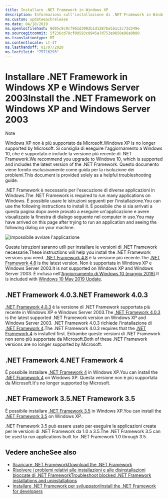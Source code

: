 ```yaml
---
title: Installare .NET Framework in Windows XP
description: Informazioni sull'installazione di .NET Framework in Windows XP.
ms.custom: updateeachrelease
ms.date: 04/18/2019
ms.openlocfilehash: 8d05c8c9cf961d3902b1d1287be5b1c2c73d349e
ms.sourcegitcommit: 5f236cd78cf09593c8945a7d753e0850e96a0b80
ms.translationtype: MT
ms.contentlocale: it-IT
ms.lasthandoff: 01/07/2020
ms.locfileid: "75716293"
---
```

# <a name="install-the-net-framework-on-windows-xp-and-windows-server-2003"></a><span data-ttu-id="128b7-103">Installare .NET Framework in Windows XP e Windows Server 2003</span><span class="sxs-lookup"><span data-stu-id="128b7-103">Install the .NET Framework on Windows XP and Windows Server 2003</span></span>

> [!NOTE]
> <span data-ttu-id="128b7-104">Windows XP non è più supportato da Microsoft.</span><span class="sxs-lookup"><span data-stu-id="128b7-104">Windows XP is no longer supported by Microsoft.</span></span> <span data-ttu-id="128b7-105">Si consiglia di eseguire l'aggiornamento a Windows 10, che è supportato e include la versione più recente di .NET Framework.</span><span class="sxs-lookup"><span data-stu-id="128b7-105">We recommend you upgrade to Windows 10, which is supported and includes the latest version of the .NET Framework.</span></span> <span data-ttu-id="128b7-106">Questo documento viene fornito esclusivamente come guida per la risoluzione dei problemi.</span><span class="sxs-lookup"><span data-stu-id="128b7-106">This document is provided solely as a helpful troubleshooting guide.</span></span>

<span data-ttu-id="128b7-107">.NET Framework è necessario per l'esecuzione di diverse applicazioni in Windows.</span><span class="sxs-lookup"><span data-stu-id="128b7-107">The .NET Framework is required to run many applications on Windows.</span></span> <span data-ttu-id="128b7-108">È possibile usare le istruzioni seguenti per l'installazione.</span><span class="sxs-lookup"><span data-stu-id="128b7-108">You can use the following instructions to install it.</span></span> <span data-ttu-id="128b7-109">È possibile che si sia arrivati a questa pagina dopo avere provato a eseguire un'applicazione e avere visualizzato la finestra di dialogo seguente nel computer in uso.</span><span class="sxs-lookup"><span data-stu-id="128b7-109">You may have arrived on this page after trying to run an application and seeing the following dialog on your machine.</span></span>

![Impossibile avviare l'applicazione](./media/this-application-could-not-be-started.png)

<span data-ttu-id="128b7-111">Queste istruzioni saranno utili per installare le versioni di .NET Framework necessarie.</span><span class="sxs-lookup"><span data-stu-id="128b7-111">These instructions will help you install the .NET Framework versions you need.</span></span> <span data-ttu-id="128b7-112">[.NET Framework 4.8](https://github.com/Microsoft/dotnet/tree/master/releases/net48) è la versione più recente.</span><span class="sxs-lookup"><span data-stu-id="128b7-112">The [.NET Framework 4.8](https://github.com/Microsoft/dotnet/tree/master/releases/net48) is the latest version.</span></span> <span data-ttu-id="128b7-113">Non è supportata in Windows XP e Windows Server 2003.</span><span class="sxs-lookup"><span data-stu-id="128b7-113">It is not supported on Windows XP and Windows Server 2003.</span></span> <span data-ttu-id="128b7-114">È inclusa nell'[Aggiornamento di Windows 10 (maggio 2019)](https://support.microsoft.com/help/4028685/windows-10-get-the-update).</span><span class="sxs-lookup"><span data-stu-id="128b7-114">It is included with [Windows 10 May 2019 Update](https://support.microsoft.com/help/4028685/windows-10-get-the-update).</span></span>

## <a name="net-framework-403"></a><span data-ttu-id="128b7-115">.NET Framework 4.0.3</span><span class="sxs-lookup"><span data-stu-id="128b7-115">.NET Framework 4.0.3</span></span>

<span data-ttu-id="128b7-116">[.NET Framework 4.0.3](https://www.microsoft.com/download/details.aspx?id=29053) è la versione di .NET Framework supportata più recente in Windows XP e Windows Server 2003.</span><span class="sxs-lookup"><span data-stu-id="128b7-116">The [.NET Framework 4.0.3](https://www.microsoft.com/download/details.aspx?id=29053) is the latest supported .NET Framework version on Windows XP and Windows Server 2003.</span></span> <span data-ttu-id="128b7-117">.NET Framework 4.0.3 richiede l'installazione di [.NET Framework 4](https://dotnet.microsoft.com/download/dotnet-framework/net40).</span><span class="sxs-lookup"><span data-stu-id="128b7-117">The .NET Framework 4.0.3 requires that the [.NET Framework 4](https://dotnet.microsoft.com/download/dotnet-framework/net40) is installed first.</span></span> <span data-ttu-id="128b7-118">Entrambe queste versioni di .NET Framework non sono più supportate da Microsoft.</span><span class="sxs-lookup"><span data-stu-id="128b7-118">Both of these .NET Framework versions are no longer supported by Microsoft.</span></span>

## <a name="net-framework-4"></a><span data-ttu-id="128b7-119">.NET Framework 4</span><span class="sxs-lookup"><span data-stu-id="128b7-119">.NET Framework 4</span></span>

<span data-ttu-id="128b7-120">È possibile installare [.NET Framework 4](https://dotnet.microsoft.com/download/dotnet-framework/net40) in Windows XP.</span><span class="sxs-lookup"><span data-stu-id="128b7-120">You can install the [.NET Framework 4](https://dotnet.microsoft.com/download/dotnet-framework/net40) on Windows XP.</span></span> <span data-ttu-id="128b7-121">Questa versione non è più supportata da Microsoft.</span><span class="sxs-lookup"><span data-stu-id="128b7-121">It's no longer supported by Microsoft.</span></span>

## <a name="net-framework-35"></a><span data-ttu-id="128b7-122">.NET Framework 3.5</span><span class="sxs-lookup"><span data-stu-id="128b7-122">.NET Framework 3.5</span></span>

<span data-ttu-id="128b7-123">È possibile installare [.NET Framework 3.5](https://dotnet.microsoft.com/download/dotnet-framework/net35-sp1) in Windows XP.</span><span class="sxs-lookup"><span data-stu-id="128b7-123">You can install the [.NET Framework 3.5](https://dotnet.microsoft.com/download/dotnet-framework/net35-sp1) on Windows XP.</span></span>

<span data-ttu-id="128b7-124">.NET Framework 3.5 può essere usato per eseguire le applicazioni create per le versioni di .NET Framework da 1.0 a 3.5.</span><span class="sxs-lookup"><span data-stu-id="128b7-124">The .NET Framework 3.5 can be used to run applications built for .NET Framework 1.0 through 3.5.</span></span>

## <a name="see-also"></a><span data-ttu-id="128b7-125">Vedere anche</span><span class="sxs-lookup"><span data-stu-id="128b7-125">See also</span></span>

- [<span data-ttu-id="128b7-126">Scaricare .NET Framework</span><span class="sxs-lookup"><span data-stu-id="128b7-126">Download the .NET Framework</span></span>](https://dotnet.microsoft.com/download)
- [<span data-ttu-id="128b7-127">Risolvere i problemi relativi alle installazioni e alle disinstallazioni bloccate di .NET Framework</span><span class="sxs-lookup"><span data-stu-id="128b7-127">Troubleshoot blocked .NET Framework installations and uninstallations</span></span>](troubleshoot-blocked-installations-and-uninstallations.md)
- [<span data-ttu-id="128b7-128">Installare .NET Framework per sviluppatori</span><span class="sxs-lookup"><span data-stu-id="128b7-128">Install the .NET Framework for developers</span></span>](guide-for-developers.md)
